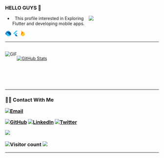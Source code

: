 ### HELLO GUYS 👋

<img align='right' src="https://media.giphy.com/media/M9gbBd9nbDrOTu1Mqx/giphy.gif" width="230">

- &nbsp; This profile interested in Exploring Flutter and developing mobile apps.


<code><img height="20" src="https://raw.githubusercontent.com/github/explore/80688e429a7d4ef2fca1e82350fe8e3517d3494d/topics/dart/dart.png"></code>
<code><img height="20" src="https://raw.githubusercontent.com/github/explore/80688e429a7d4ef2fca1e82350fe8e3517d3494d/topics/flutter/flutter.png"></code>
<code><img height="20" src="https://raw.githubusercontent.com/github/explore/80688e429a7d4ef2fca1e82350fe8e3517d3494d/topics/firebase/firebase.png"></code>




<hr>



<br/>
<img align="left" alt="GIF" src="https://github-readme-stats.vercel.app/api?username=aydemiromer&theme=dark&show_icons=true"/>

[![ GitHub Stats](https://github-readme-stats.vercel.app/api?username=aydemiromer&show_icons=true)](https://github.com/aydemiromer)


<br/>






<br><br>



<hr>



<h3> 🤝🏻 Contact With Me
<br>



<p align="center">








  <p align="left">
    <a href="mailto:aydemirerdemomer@gmail.com"><img alt="Email" src="https://img.shields.io/badge/Email-aydemirerdemomer@gmail.com-blue?style=flat-square&logo=gmail"></a>

  <a href="https://github.com/aydemiromer"><img alt="GitHub" title="GitHub" height="32" width="32" src="https://raw.githubusercontent.com/peterthehan/peterthehan/master/assets/github.svg"></a>
  <a href="https://linkedin.com/in/ömererdemaydemir"><img alt="LinkedIn" title="LinkedIn" height="32" width="32" src="https://raw.githubusercontent.com/peterthehan/peterthehan/master/assets/linkedin.svg"></a>
  <a href="https://twitter.com/aydemireo"><img alt="Twitter" title="Twitter" height="32" width="32" src="https://raw.githubusercontent.com/peterthehan/peterthehan/master/assets/twitter.svg"></a>
  

</p>



<img src="https://raw.githubusercontent.com/aydemiromer/aydemiromer/output/github-contribution-grid-snake.svg" />

![Visitor count](https://visitor-badge.laobi.icu/badge?page_id=aydemiromer.aydemiromer)   <img src="https://media.giphy.com/media/dxn6fRlTIShoeBr69N/giphy.gif" width="30">





<hr>


